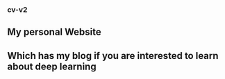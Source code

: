 ### cv-v2
## My personal Website
## Which has my blog if you are interested to learn about deep learning 
